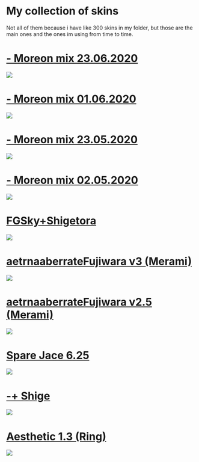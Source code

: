 # My collection of skins

Not all of them because i have like 300 skins in my folder, but those are the main ones and the ones im using from time to time.

# [- Moreon mix 23.06.2020](https://drive.google.com/file/d/1z_0NwY6c6Gec-jL4B4E6ribcaqnIf9Tz/view?usp=sharing)
![](https://osu.ppy.sh/ss/15118233/9937)

# [- Moreon mix 01.06.2020](https://drive.google.com/file/d/1HnbV0_byP6US19IDNYFHO0XSWTtv0gwW/view?usp=sharing)
![](https://osu.ppy.sh/ss/15004655/9795)

# [- Moreon mix 23.05.2020](https://drive.google.com/file/d/1ezOIkjtiRO3EmL7KbcqOXoo4gMm69jBm/view?usp=sharing)
![](https://osu.ppy.sh/ss/14958907/360f)

# [- Moreon mix 02.05.2020](https://drive.google.com/file/d/1tbU2twOrYmRtHoSnqjvKesVyQpVXrqc1/view?usp=sharing)
![](https://osu.ppy.sh/ss/14848147/8cda)

# [FGSky+Shigetora](https://drive.google.com/file/d/1O8MVcw_vGcbJGvI4s3aYNmO_XOs-j6Pj/view?usp=sharing)
![](https://osu.ppy.sh/ss/14958873/f012)

# [aetrnaaberrateFujiwara v3 (Merami)](https://drive.google.com/file/d/194QK_MqUewN6HFvw1B8PopdSHDV0QeKf/view)
![](https://skins.osuck.net/uploads/posts/2020-03/1584189023_screenshot8185.jpg)

# [aetrnaaberrateFujiwara v2.5 (Merami)](https://drive.google.com/file/d/18NzmaVy-dT8DumBPjAIln1_aBPYqDEYw/view)
![](https://skins.osuck.net/uploads/posts/2020-03/1584188832_screenshot8183.jpg)

# [Spare Jace 6.25](https://drive.google.com/file/d/14xxXiOP8MRcxRprYUa01hLLNzSp0QH7T/view?usp=sharing)
![](https://osu.ppy.sh/ss/14958892/faa7)

# [-+ Shige](https://drive.google.com/file/d/1qQzX6GFLHJQzngFvNrHfu3NUgq-6H_j9/view?usp=sharing)
![](https://osu.ppy.sh/ss/14850263/38fb)

# [Aesthetic 1.3 (Ring)](https://drive.google.com/file/d/1qvdU9-IrKs9E0fmLY6lzA5LKioYoBmNT/view?usp=sharing)
![](https://osu.ppy.sh/ss/14850282/6ffc)

